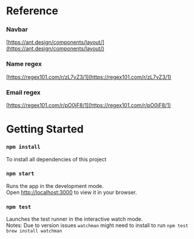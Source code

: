 # Reference

### Navbar

[https://ant.design/components/layout/](https://ant.design/components/layout/)

### Name regex

[https://regex101.com/r/zL7vZ3/1](https://regex101.com/r/zL7vZ3/1)

### Email regex

[https://regex101.com/r/pO0jF8/1](https://regex101.com/r/pO0jF8/1)

# Getting Started

### `npm install`

To install all dependencies of this project

### `npm start`

Runs the app in the development mode.\
Open [http://localhost:3000](http://localhost:3000) to view it in your browser.

### `npm test`

Launches the test runner in the interactive watch mode.\
Notes: Due to version issues `watchman` might need to install to run `npm test`\
`brew install watchman`